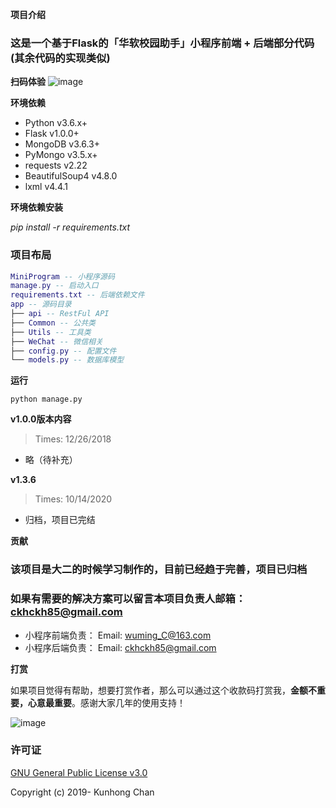**项目介绍**
### 这是一个基于Flask的「华软校园助手」小程序前端 + 后端部分代码(其余代码的实现类似)

**扫码体验**
![image](https://github.com/ckhckhm/SCSE_Asistant_Server/blob/master/images/gh_01c5bbcc78d2_344.jpg)


**环境依赖**
- Python          v3.6.x+
- Flask           v1.0.0+
- MongoDB         v3.6.3+
- PyMongo         v3.5.x+
- requests        v2.22
- BeautifulSoup4  v4.8.0
- lxml            v4.4.1

**环境依赖安装**

*pip install -r requirements.txt*

### 项目布局

``` lua
MiniProgram -- 小程序源码
manage.py -- 启动入口
requirements.txt -- 后端依赖文件
app -- 源码目录
├── api -- RestFul API
├── Common -- 公共类
├── Utils -- 工具类
├── WeChat -- 微信相关
├── config.py -- 配置文件
└── models.py -- 数据库模型

```

**运行**

```python manage.py```

**v1.0.0版本内容**
> Times: 12/26/2018
- 略（待补充）

**v1.3.6**
> Times: 10/14/2020
- 归档，项目已完结

**贡献**

### 该项目是大二的时候学习制作的，目前已经趋于完善，项目已归档
### 如果有需要的解决方案可以留言本项目负责人邮箱：ckhckh85@gmail.com
- 小程序前端负责： Email: wuming_C@163.com
- 小程序后端负责： Email: ckhckh85@gmail.com

**打赏**

如果项目觉得有帮助，想要打赏作者，那么可以通过这个收款码打赏我，**金额不重要，心意最重要**。感谢大家几年的使用支持！

![image](https://github.com/ckhckhm/SCSE_Asistant_Server/blob/master/images/0dfa9b18a202564729faebe6bcdec96190309dd3.png)


### 许可证
[GNU General Public License v3.0](https://github.com/ckhckhm/SCSE_Asistant_Server/blob/master/LICENSE)

Copyright (c) 2019- Kunhong Chan
